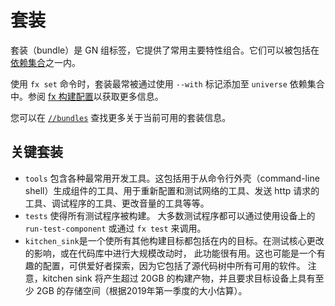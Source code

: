 <!-- 
# Bundles
 -->
# 套装

<!-- 
Bundles are GN group labels that provide common major groups of features.
They can be included into one of the [dependency
sets](boards_and_products.md#dependency-sets).
 -->
套装（bundle）是 GN 组标签，它提供了常用主要特性组合。它们可以被包括在[依赖集合](boards_and_products.md#dependency-sets)之一内。

<!-- 
When using the `fx set` command, bundles are most commonly added to the
`universe` dependency set by use of the `--with` flag. See [fx build
configuration][fx-build-config] for more information.
 -->
使用 `fx set` 命令时，套装最常被通过使用 `--with` 标记添加至 `universe` 依赖集合中。参阅 [fx 构建配置][fx-build-config]以获取更多信息。

<!-- 
More information on the currently available bundles can be found in
[`//bundles`](/bundles/README.md).
 -->
您可以在 [`//bundles`](/bundles/README.md) 查找更多关于当前可用的套装信息。
<!-- 
## Key bundles
 -->
## 关键套装

<!-- 
* `tools` contains a broad array of the most common developer tools. This
  includes tools for spawning components from command-line shells, tools for
  reconfiguring and testing networks, making http requests, debugging programs,
  changing audio volume, and so on.
* `tests` causes all test programs to be built. Most test programs can be
  invoked using `run-test-component` on the device, or via `fx test`.
* `kitchen_sink` is a target that causes all other build targets to be
  included. It is useful when testing the impact of core changes, or when
  making large scale changes in the code base. It also may be a fun
  configuration for enthusiasts to play with, as it includes all software
  available in the source tree. Note that kitchen sink will produce more than
  20GB of build artifacts and requires at least 2GB of storage on the target
  device (size estimates from Q1/2019).
 -->
* `tools` 包含各种最常用开发工具。这包括用于从命令行外壳（command-line shell）生成组件的工具、用于重新配置和测试网络的工具、发送 http 请求的工具、调试程序的工具、更改音量的工具等等。
* `tests` 使得所有测试程序被构建。 大多数测试程序都可以通过使用设备上的 `run-test-component` 或通过 `fx test` 来调用。
* `kitchen_sink`是一个使所有其他构建目标都包括在内的目标。在测试核心更改的影响，或在代码库中进行大规模改动时， 此功能很有用。这也可能是一个有趣的配置，可供爱好者探索，因为它包括了源代码树中所有可用的软件。 注意，kitchen sink 将产生超过 20GB 的构建产物，并且要求目标设备上具有至少 2GB 的存储空间（根据2019年第一季度的大小估算）。

[fx-build-config]: /docs/development/build/fx.md#configure-a-build
